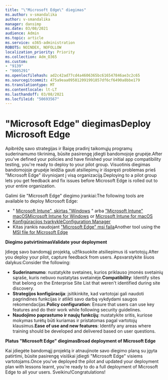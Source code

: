 ```yaml
---
title: "\"Microsoft Edge\" diegimas"
ms.author: v-smandalika
author: v-smandalika
manager: dansimp
ms.date: 03/08/2021
audience: Admin
ms.topic: article
ms.service: o365-administration
ROBOTS: NOINDEX, NOFOLLOW
localization_priority: Priority
ms.collection: Adm_O365
ms.custom:
- "9139"
- "9005291"
ms.openlocfilehash: ad2c42ad77cd4a4606365bc616547846ae3c2c65
ms.sourcegitcommit: 475a9eaa095812091991857df6cf6490a8bbe179
ms.translationtype: MT
ms.contentlocale: lt-LT
ms.lasthandoff: 03/08/2021
ms.locfileid: "50693567"
---
```

# <a name="deploy-microsoft-edge"></a><span data-ttu-id="0d2ae-102">"Microsoft Edge" diegimas</span><span class="sxs-lookup"><span data-stu-id="0d2ae-102">Deploy Microsoft Edge</span></span>

<span data-ttu-id="0d2ae-103">Apibrėžę savo strategijas ir Baigę pradinį taikomųjų programų suderinamumo tikrinimą, būsite pasirengę įdiegti bandomojoje grupėje.</span><span class="sxs-lookup"><span data-stu-id="0d2ae-103">After you've defined your policies and have finished your initial app compatibility testing, you're ready to deploy to your pilot group.</span></span> <span data-ttu-id="0d2ae-104">Visuotinis diegimas bandomojoje grupėje leidžia gauti atsiliepimų ir išspręsti problemas prieš "Microsoft Edge" išvyniojant į visą organizaciją.</span><span class="sxs-lookup"><span data-stu-id="0d2ae-104">Deploying to a pilot group lets you get feedback and fix issues before Microsoft Edge is rolled out to your entire organization.</span></span>

<span data-ttu-id="0d2ae-105">Galimi šie "Microsoft Edge" diegimo įrankiai:</span><span class="sxs-lookup"><span data-stu-id="0d2ae-105">The following tools are available to deploy Microsoft Edge:</span></span>

- <span data-ttu-id="0d2ae-106">" [Microsoft Intune", skirtas "Windows](https://docs.microsoft.com/mem/intune/apps/apps-windows-edge) " arba ["Microsoft Intune" macOS](https://docs.microsoft.com/mem/intune/apps/apps-edge-macos)</span><span class="sxs-lookup"><span data-stu-id="0d2ae-106">[Microsoft Intune for Windows](https://docs.microsoft.com/mem/intune/apps/apps-windows-edge) or [Microsoft Intune for macOS](https://docs.microsoft.com/mem/intune/apps/apps-edge-macos)</span></span>
- [<span data-ttu-id="0d2ae-107">Konfigūracijos tvarkyklė</span><span class="sxs-lookup"><span data-stu-id="0d2ae-107">Configuration Manager</span></span>](https://docs.microsoft.com/DeployEdge/deploy-edge-with-configuration-manager)
- <span data-ttu-id="0d2ae-108">Kitas įrankis naudojant ["Microsoft Edge" msi failą](https://www.microsoft.com/edge/business/download)</span><span class="sxs-lookup"><span data-stu-id="0d2ae-108">Another tool using the [MSI file for Microsoft Edge](https://www.microsoft.com/edge/business/download)</span></span>

<span data-ttu-id="0d2ae-109">**Diegimo patvirtinimas**</span><span class="sxs-lookup"><span data-stu-id="0d2ae-109">**Validate your deployment**</span></span>

<span data-ttu-id="0d2ae-110">Įdiegę savo bandomąjį projektą, užfiksuokite atsiliepimus iš vartotojų.</span><span class="sxs-lookup"><span data-stu-id="0d2ae-110">After you deploy your pilot, capture feedback from users.</span></span> <span data-ttu-id="0d2ae-111">Apsvarstykite šiuos dalykus:</span><span class="sxs-lookup"><span data-stu-id="0d2ae-111">Consider the following:</span></span>
- <span data-ttu-id="0d2ae-112">**Suderinamumo**: nustatykite svetaines, kurios priklauso įmonės svetainių sąraše, kuris nebuvo nustatytas svetainėje.</span><span class="sxs-lookup"><span data-stu-id="0d2ae-112">**Compatibility**: Identify sites that belong on the Enterprise Site List that weren't identified during site discovery.</span></span>
- <span data-ttu-id="0d2ae-113">**Strategijos konfigūracija**: įsitikinkite, kad vartotojai gali naudoti pagrindines funkcijas ir atlikti savo darbą vykdydami saugos rekomendacijas.</span><span class="sxs-lookup"><span data-stu-id="0d2ae-113">**Policy configuration**: Ensure that users can use key features and do their work while following security guidelines.</span></span>
- <span data-ttu-id="0d2ae-114">**Naudojimo paprastumo ir naujų funkcijų**: nustatykite sritis, kuriose mokymas turėtų būti kuriamas ir pristatomas pagal vartotojų klausimus.</span><span class="sxs-lookup"><span data-stu-id="0d2ae-114">**Ease of use and new features**: Identify any areas where training should be developed and delivered based on user questions.</span></span>

<span data-ttu-id="0d2ae-115">**Platus "Microsoft Edge" diegimas**</span><span class="sxs-lookup"><span data-stu-id="0d2ae-115">**Broad deployment of Microsoft Edge**</span></span>

<span data-ttu-id="0d2ae-116">Kai įdiegėte bandomąjį projektą ir atnaujinote savo diegimo planą su įgyta patirtimi, būsite pasirengę visiškai įdiegti "Microsoft Edge" visiems vartotojams.</span><span class="sxs-lookup"><span data-stu-id="0d2ae-116">Once you've deployed the pilot and updated your deployment plan with lessons learnt, you're ready to do a full deployment of Microsoft Edge to all your users.</span></span> <span data-ttu-id="0d2ae-117">Sveikinu!</span><span class="sxs-lookup"><span data-stu-id="0d2ae-117">Congratulations!</span></span>

